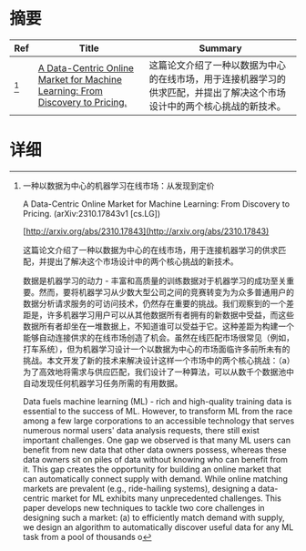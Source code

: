 # 摘要

| Ref | Title | Summary |
| --- | --- | --- |
| [^1] | [A Data-Centric Online Market for Machine Learning: From Discovery to Pricing.](http://arxiv.org/abs/2310.17843) | 这篇论文介绍了一种以数据为中心的在线市场，用于连接机器学习的供求匹配，并提出了解决这个市场设计中的两个核心挑战的新技术。 |

# 详细

[^1]: 一种以数据为中心的机器学习在线市场：从发现到定价

    A Data-Centric Online Market for Machine Learning: From Discovery to Pricing. (arXiv:2310.17843v1 [cs.LG])

    [http://arxiv.org/abs/2310.17843](http://arxiv.org/abs/2310.17843)

    这篇论文介绍了一种以数据为中心的在线市场，用于连接机器学习的供求匹配，并提出了解决这个市场设计中的两个核心挑战的新技术。

    

    数据是机器学习的动力 - 丰富和高质量的训练数据对于机器学习的成功至关重要。然而，要将机器学习从少数大型公司之间的竞赛转变为为众多普通用户的数据分析请求服务的可访问技术，仍然存在重要的挑战。我们观察到的一个差距是，许多机器学习用户可以从其他数据所有者拥有的新数据中受益，而这些数据所有者却坐在一堆数据上，不知道谁可以受益于它。这种差距为构建一个能够自动连接供求的在线市场创造了机会。虽然在线匹配市场很常见（例如，打车系统），但为机器学习设计一个以数据为中心的市场面临许多前所未有的挑战。本文开发了新的技术来解决设计这样一个市场中的两个核心挑战：（a）为了高效地将需求与供应匹配，我们设计了一种算法，可以从数千个数据池中自动发现任何机器学习任务所需的有用数据。

    Data fuels machine learning (ML) - rich and high-quality training data is essential to the success of ML. However, to transform ML from the race among a few large corporations to an accessible technology that serves numerous normal users' data analysis requests, there still exist important challenges. One gap we observed is that many ML users can benefit from new data that other data owners possess, whereas these data owners sit on piles of data without knowing who can benefit from it. This gap creates the opportunity for building an online market that can automatically connect supply with demand. While online matching markets are prevalent (e.g., ride-hailing systems), designing a data-centric market for ML exhibits many unprecedented challenges.  This paper develops new techniques to tackle two core challenges in designing such a market: (a) to efficiently match demand with supply, we design an algorithm to automatically discover useful data for any ML task from a pool of thousands o
    

